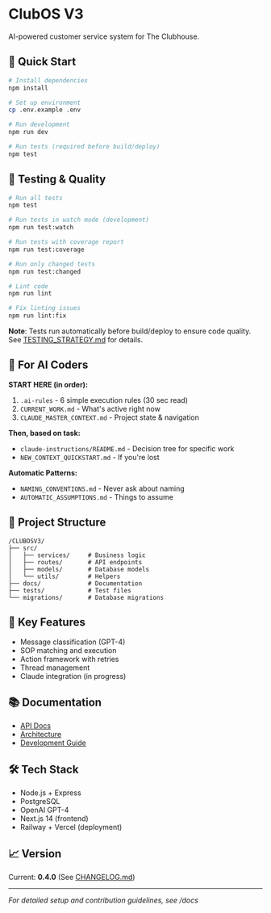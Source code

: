 # ClubOS V3

AI-powered customer service system for The Clubhouse.

## 🚀 Quick Start

```bash
# Install dependencies
npm install

# Set up environment
cp .env.example .env

# Run development
npm run dev

# Run tests (required before build/deploy)
npm test
```

## 🧪 Testing & Quality

```bash
# Run all tests
npm test

# Run tests in watch mode (development)
npm run test:watch

# Run tests with coverage report
npm run test:coverage

# Run only changed tests
npm run test:changed

# Lint code
npm run lint

# Fix linting issues
npm run lint:fix
```

**Note**: Tests run automatically before build/deploy to ensure code quality. See [TESTING_STRATEGY.md](./TESTING_STRATEGY.md) for details.

## 🤖 For AI Coders
**START HERE (in order):**
1. `.ai-rules` - 6 simple execution rules (30 sec read)
2. `CURRENT_WORK.md` - What's active right now
3. `CLAUDE_MASTER_CONTEXT.md` - Project state & navigation

**Then, based on task:**
- `claude-instructions/README.md` - Decision tree for specific work
- `NEW_CONTEXT_QUICKSTART.md` - If you're lost

**Automatic Patterns:**
- `NAMING_CONVENTIONS.md` - Never ask about naming
- `AUTOMATIC_ASSUMPTIONS.md` - Things to assume

## 📁 Project Structure
```
/CLUBOSV3/
├── src/
│   ├── services/     # Business logic
│   ├── routes/       # API endpoints
│   ├── models/       # Database models
│   └── utils/        # Helpers
├── docs/             # Documentation
├── tests/            # Test files
└── migrations/       # Database migrations
```

## 🔧 Key Features
- Message classification (GPT-4)
- SOP matching and execution
- Action framework with retries
- Thread management
- Claude integration (in progress)

## 📚 Documentation
- [API Docs](./docs/API/README.md)
- [Architecture](./docs/ARCHITECTURE/)
- [Development Guide](./docs/DEVELOPMENT/)

## 🛠️ Tech Stack
- Node.js + Express
- PostgreSQL
- OpenAI GPT-4
- Next.js 14 (frontend)
- Railway + Vercel (deployment)

## 📈 Version
Current: **0.4.0** (See [CHANGELOG.md](./CHANGELOG.md))

---
*For detailed setup and contribution guidelines, see /docs*